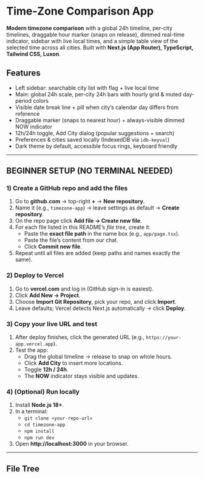 # Time-Zone Comparison App

**Modern timezone comparison** with a global 24h timeline, per-city timelines, draggable hour marker (snaps on release), dimmed real-time indicator, sidebar with live local times, and a simple table view of the selected time across all cities. Built with **Next.js (App Router), TypeScript, Tailwind CSS, Luxon**.

## Features
- Left sidebar: searchable city list with flag + live local time
- Main: global 24h scale, per-city 24h bars with hourly grid & muted day-period colors
- Visible date break line + pill when city’s calendar day differs from reference
- Draggable marker (snaps to nearest hour) + always-visible dimmed NOW indicator
- 12h/24h toggle, Add City dialog (popular suggestions + search)
- Preferences & cities saved locally (IndexedDB via `idb-keyval`)
- Dark theme by default, accessible focus rings, keyboard friendly

---

## BEGINNER SETUP (NO TERMINAL NEEDED)

### 1) Create a GitHub repo and add the files
1. Go to **github.com** → top-right **+** → **New repository**.
2. Name it (e.g., `timezone-app`) → leave settings as default → **Create repository**.
3. On the repo page click **Add file → Create new file**.
4. For each file listed in this README’s *file tree*, create it:
   - Paste the **exact file path** in the name box (e.g., `app/page.tsx`).
   - Paste the file’s content from our chat.
   - Click **Commit new file**.
5. Repeat until all files are added (keep paths and names exactly the same).

### 2) Deploy to Vercel
1. Go to **vercel.com** and log in (GitHub sign-in is easiest).
2. Click **Add New → Project**.
3. Choose **Import Git Repository**, pick your repo, and click **Import**.
4. Leave defaults; Vercel detects Next.js automatically → click **Deploy**.

### 3) Copy your live URL and test
1. After deploy finishes, click the generated URL (e.g., `https://your-app.vercel.app`).
2. Test the app:
   - Drag the global timeline → release to snap on whole hours.
   - Click **Add City** to insert more locations.
   - Toggle **12h / 24h**.
   - The **NOW** indicator stays visible and updates.

### 4) (Optional) Run locally
1. Install **Node.js 18+**.
2. In a terminal:
   - `git clone <your-repo-url>`
   - `cd timezone-app`
   - `npm install`
   - `npm run dev`
3. Open **http://localhost:3000** in your browser.

---

## File Tree
